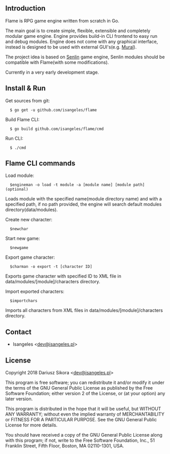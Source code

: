 ## Introduction
  Flame is RPG game engine written from scratch in Go.
  
  The main goal is to create simple, flexible, extensible and completely modular game engine. Engine provides build-in CLI frontend to easy run and debug modules. Engine does not come with any graphical interface, instead is designed to be used with external GUI's(e.g. [Mural](https://github.com/isangeles/mural)).
  
  The project idea is based on [Senlin](https://github.com/isangeles/senlin) game engine, Senlin modules should be compatible with Flame(with some modifications).
  
  Currently in a very early development stage.

## Install & Run
  Get sources from git:
```
  $ go get -u github.com/isangeles/flame
```
  Build Flame CLI:
```
  $ go build github.com/isangeles/flame/cmd
```
  Run CLI:
```
  $ ./cmd
```

## Flame CLI commands
Load module:
```
  $engineman -o load -t module -a [module name] [module path](optional)
```
Loads module with the specified name(module directory name) and with a specified path,
if no path provided, the engine will search default modules directory(data/modules).

Create new character:
```
  $newchar
```

Start new game:
```
  $newgame
```

Export game character:
```
  $charman -o export -t [character ID]
```
Exports game character with specified ID to XML file in
data/modules/[module]/characters directory.

Import exported characters:
```
  $importchars
```
Imports all characters from XML files in
data/modules/[module]/characters directory.

## Contact
* Isangeles <<dev@isangeles.pl>>

## License
Copyright 2018 Dariusz Sikora <<dev@isangeles.pl>>
 
This program is free software; you can redistribute it and/or modify
it under the terms of the GNU General Public License as published by
the Free Software Foundation; either version 2 of the License, or
(at your option) any later version.
 
This program is distributed in the hope that it will be useful,
but WITHOUT ANY WARRANTY; without even the implied warranty of
MERCHANTABILITY or FITNESS FOR A PARTICULAR PURPOSE.  See the
GNU General Public License for more details.
 
You should have received a copy of the GNU General Public License
along with this program; if not, write to the Free Software
Foundation, Inc., 51 Franklin Street, Fifth Floor, Boston,
MA 02110-1301, USA.
